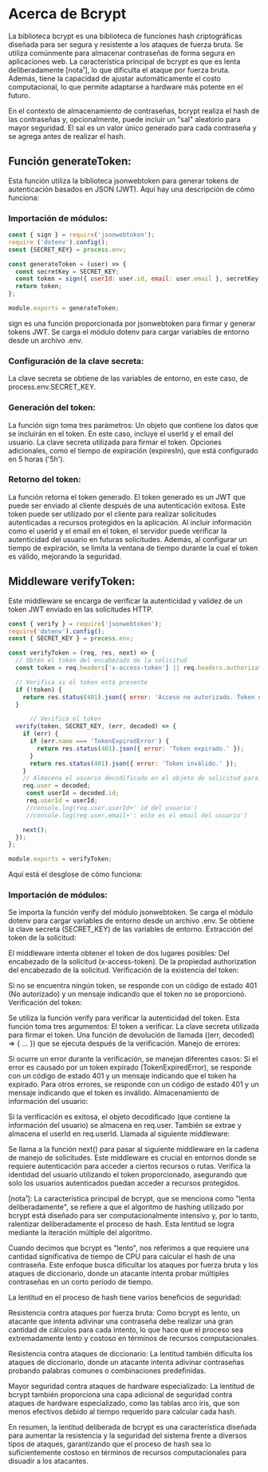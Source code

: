# Acerca de Bcrypt

La biblioteca bcrypt es una biblioteca de funciones hash criptográficas diseñada para ser segura y resistente a los ataques de fuerza bruta. Se utiliza comúnmente para almacenar contraseñas de forma segura en aplicaciones web. La característica principal de bcrypt es que es lenta deliberadamente [nota¹], lo que dificulta el ataque por fuerza bruta. Además, tiene la capacidad de ajustar automáticamente el costo computacional, lo que permite adaptarse a hardware más potente en el futuro.

En el contexto de almacenamiento de contraseñas, bcrypt realiza el hash de las contraseñas y, opcionalmente, puede incluir un "sal" aleatorio para mayor seguridad. El sal es un valor único generado para cada contraseña y se agrega antes de realizar el hash.

## Función generateToken:
Esta función utiliza la biblioteca jsonwebtoken para generar tokens de autenticación basados en JSON (JWT). Aquí hay una descripción de cómo funciona:

### Importación de módulos:
```javascript
const { sign } = require('jsonwebtoken');
require ('dotenv').config();
const {SECRET_KEY} = process.env;

const generateToken = (user) => {
  const secretKey = SECRET_KEY;
  const token = sign({ userId: user.id, email: user.email }, secretKey, { expiresIn: '5h' });
  return token;
};

module.exports = generateToken;
```
sign es una función proporcionada por jsonwebtoken para firmar y generar tokens JWT.
Se carga el módulo dotenv para cargar variables de entorno desde un archivo .env.
### Configuración de la clave secreta:

La clave secreta se obtiene de las variables de entorno, en este caso, de process.env.SECRET_KEY.
### Generación del token:


La función sign toma tres parámetros:
Un objeto que contiene los datos que se incluirán en el token. En este caso, incluye el userId y el email del usuario.
La clave secreta utilizada para firmar el token.
Opciones adicionales, como el tiempo de expiración (expiresIn), que está configurado en 5 horas ('5h').
### Retorno del token:

La función retorna el token generado.
El token generado es un JWT que puede ser enviado al cliente después de una autenticación exitosa. Este token puede ser utilizado por el cliente para realizar solicitudes autenticadas a recursos protegidos en la aplicación. Al incluir información como el userId y el email en el token, el servidor puede verificar la autenticidad del usuario en futuras solicitudes. Además, al configurar un tiempo de expiración, se limita la ventana de tiempo durante la cual el token es válido, mejorando la seguridad.


## Middleware verifyToken:

Este middleware se encarga de verificar la autenticidad y validez de un token JWT enviado en las solicitudes HTTP. 

```javascript
const { verify } = require('jsonwebtoken');
require('dotenv').config();
const { SECRET_KEY } = process.env;

const verifyToken = (req, res, next) => {
  // Obtén el token del encabezado de la solicitud
  const token = req.headers['x-access-token'] || req.headers.authorization;

  // Verifica si el token está presente
  if (!token) {
    return res.status(401).json({ error: 'Acceso no autorizado. Token no proporcionado.' });
  }

      // Verifica el token
  verify(token, SECRET_KEY, (err, decoded) => {
    if (err) {
      if (err.name === 'TokenExpiredError') {
        return res.status(401).json({ error: 'Token expirado.' });
      }
      return res.status(401).json({ error: 'Token inválido.' });
    }
    // Almacena el usuario decodificado en el objeto de solicitud para su uso posterior
    req.user = decoded;
     const userId = decoded.id;
     req.userId = userId;
     //console.log(req.user.userId+' id del usuario')
     //console.log(req.user.email+': este es el email del usuario')

    next();
  });
};

module.exports = verifyToken;
```
Aquí está el desglose de cómo funciona:

### Importación de módulos:

Se importa la función verify del módulo jsonwebtoken.
Se carga el módulo dotenv para cargar variables de entorno desde un archivo .env.
Se obtiene la clave secreta (SECRET_KEY) de las variables de entorno.
Extracción del token de la solicitud:

El middleware intenta obtener el token de dos lugares posibles:
Del encabezado de la solicitud (x-access-token).
De la propiedad authorization del encabezado de la solicitud.
Verificación de la existencia del token:

Si no se encuentra ningún token, se responde con un código de estado 401 (No autorizado) y un mensaje indicando que el token no se proporcionó.
Verificación del token:

Se utiliza la función verify para verificar la autenticidad del token. Esta función toma tres argumentos:
El token a verificar.
La clave secreta utilizada para firmar el token.
Una función de devolución de llamada ((err, decoded) => { ... }) que se ejecuta después de la verificación.
Manejo de errores:

Si ocurre un error durante la verificación, se manejan diferentes casos:
Si el error es causado por un token expirado (TokenExpiredError), se responde con un código de estado 401 y un mensaje indicando que el token ha expirado.
Para otros errores, se responde con un código de estado 401 y un mensaje indicando que el token es inválido.
Almacenamiento de información del usuario:

Si la verificación es exitosa, el objeto decodificado (que contiene la información del usuario) se almacena en req.user.
También se extrae y almacena el userId en req.userId.
Llamada al siguiente middleware:

Se llama a la función next() para pasar al siguiente middleware en la cadena de manejo de solicitudes.
Este middleware es crucial en entornos donde se requiere autenticación para acceder a ciertos recursos o rutas. Verifica la identidad del usuario utilizando el token proporcionado, asegurando que solo los usuarios autenticados puedan acceder a recursos protegidos.








[nota¹]: La característica principal de bcrypt, que se menciona como "lenta deliberadamente", se refiere a que el algoritmo de hashing utilizado por bcrypt está diseñado para ser computacionalmente intensivo y, por lo tanto, ralentizar deliberadamente el proceso de hash. Esta lentitud se logra mediante la iteración múltiple del algoritmo.

Cuando decimos que bcrypt es "lento", nos referimos a que requiere una cantidad significativa de tiempo de CPU para calcular el hash de una contraseña. Este enfoque busca dificultar los ataques por fuerza bruta y los ataques de diccionario, donde un atacante intenta probar múltiples contraseñas en un corto período de tiempo.

La lentitud en el proceso de hash tiene varios beneficios de seguridad:

Resistencia contra ataques por fuerza bruta: Como bcrypt es lento, un atacante que intenta adivinar una contraseña debe realizar una gran cantidad de cálculos para cada intento, lo que hace que el proceso sea extremadamente lento y costoso en términos de recursos computacionales.

Resistencia contra ataques de diccionario: La lentitud también dificulta los ataques de diccionario, donde un atacante intenta adivinar contraseñas probando palabras comunes o combinaciones predefinidas.

Mayor seguridad contra ataques de hardware especializado: La lentitud de bcrypt también proporciona una capa adicional de seguridad contra ataques de hardware especializado, como las tablas arco iris, que son menos efectivos debido al tiempo requerido para calcular cada hash.

En resumen, la lentitud deliberada de bcrypt es una característica diseñada para aumentar la resistencia y la seguridad del sistema frente a diversos tipos de ataques, garantizando que el proceso de hash sea lo suficientemente costoso en términos de recursos computacionales para disuadir a los atacantes.
